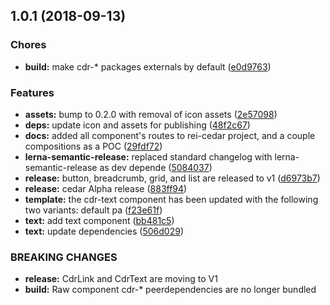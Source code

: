 <a name="1.0.1"></a>
## 1.0.1 (2018-09-13)


### Chores

* **build:** make cdr-* packages externals by default ([e0d9763](https://github.com/rei/rei-cedar/commit/e0d9763))


### Features

* **assets:** bump to 0.2.0 with removal of icon assets ([2e57098](https://github.com/rei/rei-cedar/commit/2e57098))
* **deps:** update icon and assets for publishing ([48f2c67](https://github.com/rei/rei-cedar/commit/48f2c67))
* **docs:** added all component's routes to rei-cedar project, and a couple compositions as a POC ([29fdf72](https://github.com/rei/rei-cedar/commit/29fdf72))
* **lerna-semantic-release:** replaced standard changelog with lerna-semantic-release as dev depende ([5084037](https://github.com/rei/rei-cedar/commit/5084037))
* **release:** button, breadcrumb, grid, and list are released to v1 ([d6973b7](https://github.com/rei/rei-cedar/commit/d6973b7))
* **release:** cedar Alpha release ([883ff94](https://github.com/rei/rei-cedar/commit/883ff94))
* **template:** the cdr-text component has been updated with the following two variants:  default pa ([f23e61f](https://github.com/rei/rei-cedar/commit/f23e61f))
* **text:** add text component ([bb481c5](https://github.com/rei/rei-cedar/commit/bb481c5))
* **text:** update dependencies ([506d029](https://github.com/rei/rei-cedar/commit/506d029))


### BREAKING CHANGES

* **release:** CdrLink and CdrText are moving to V1
* **build:** Raw component cdr-* peerdependencies are no longer bundled



